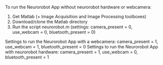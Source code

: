 To run the Neurorobot App without neurorobot hardware or webcamera:
1) Get Matlab (+ Image Acquisition and Image Processing toolboxes)
2) Download/clone the Matlab directory
3) Run the script neurorobot.m (settings: camera_present = 0, use_webcam = 0, bluetooth_present = 0)

Settings to run the Neurorobot App with a webcamera: camera_present = 1, use_webcam = 1, bluetooth_present = 0
Settings to run the Neurorobot App with neurorobot hardware: camera_present = 1, use_webcam = 0, bluetooth_present = 1
